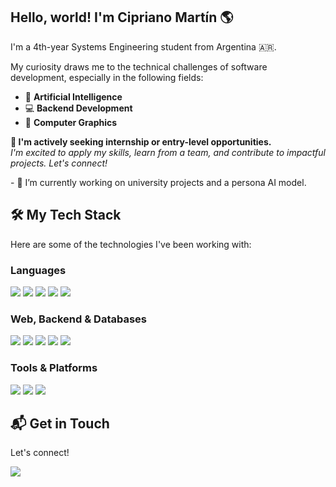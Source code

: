 ## Hello, world! I'm Cipriano Martín 🌎

I'm a 4th-year Systems Engineering student from Argentina 🇦🇷.

My curiosity draws me to the technical challenges of software development, especially in the following fields:
- 🤖 **Artificial Intelligence**
- 💻 **Backend Development**
- 🎨 **Computer Graphics**

<p>
  <b>🚀 I'm actively seeking internship or entry-level opportunities.</b> <br>
  <em>I'm excited to apply my skills, learn from a team, and contribute to impactful projects. Let's connect!</em>
</p>
- 🔭 I’m currently working on university projects and a persona AI model.

## 🛠️ My Tech Stack

Here are some of the technologies I've been working with:

### Languages
[<img src="https://img.shields.io/badge/JavaScript-F7DF1E?style=for-the-badge&logo=javascript&logoColor=black" />](https://developer.mozilla.org/en-US/docs/Web/JavaScript)
[<img src="https://img.shields.io/badge/Python-3776AB?style=for-the-badge&logo=python&logoColor=white" />](https://www.python.org/)
[<img src="https://img.shields.io/badge/Java-ED8B00?style=for-the-badge&logo=openjdk&logoColor=white" />](https://www.java.com/)
[<img src="https://img.shields.io/badge/C%2B%2B-00599C?style=for-the-badge&logo=cplusplus&logoColor=white" />](https://isocpp.org/)
[<img src="https://img.shields.io/badge/C-A8B9CC?style=for-the-badge&logo=c&logoColor=black" />](https://en.wikipedia.org/wiki/C_(programming_language))

### Web, Backend & Databases
[<img src="https://img.shields.io/badge/React-61DAFB?style=for-the-badge&logo=react&logoColor=black" />](https://reactjs.org/)
[<img src="https://img.shields.io/badge/Node.js-339933?style=for-the-badge&logo=node.js&logoColor=white" />](https://nodejs.org/)
[<img src="https://img.shields.io/badge/Next.js-000000?style=for-the-badge&logo=nextdotjs&logoColor=white" />](https://nextjs.org/)
[<img src="https://img.shields.io/badge/MySQL-4479A1?style=for-the-badge&logo=mysql&logoColor=white" />](https://www.mysql.com/)
[<img src="https://img.shields.io/badge/Prisma-2D3748?style=for-the-badge&logo=prisma&logoColor=white" />](https://www.prisma.io/)

### Tools & Platforms
[<img src="https://img.shields.io/badge/Git-F05032?style=for-the-badge&logo=git&logoColor=white" />](https://git-scm.com/)
[<img src="https://img.shields.io/badge/Vercel-000000?style=for-the-badge&logo=vercel&logoColor=white" />](https://vercel.com/)
[<img src="https://img.shields.io/badge/Figma-F24E1E?style=for-the-badge&logo=figma&logoColor=white" />](https://www.figma.com/)

## 📬 Get in Touch

Let's connect!

[<img src="https://img.shields.io/badge/LinkedIn-0077B5?style=for-the-badge&logo=linkedin&logoColor=white" />](https://www.linkedin.com/in/cipriano-martín-a30b50380/)
